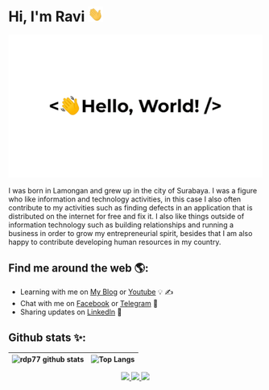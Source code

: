 # Hi, I'm Ravi <img src="https://raw.githubusercontent.com/rdp77/rdp77/master/wave.gif" width="30px">
![image](https://github.com/rdp77/rdp77/blob/master/greetings.gif)

I was born in Lamongan and grew up in the city of Surabaya. I was a figure who like information and technology activities, in this case I also often contribute to my activities such as finding defects in an application that is distributed on the internet for free and fix it. I also like things outside of information technology such as building relationships and running a business in order to grow my entrepreneurial spirit, besides that I am also happy to contribute developing human resources in my country.

## Find me around the web 🌎:
- Learning with me on <a href="https://www.backupotak.com/" target="_blank">My Blog</a> or <a href="https://www.youtube.com/channel/UCgy1w-3_8D1VMfarucu2lrA" target="_blank">Youtube</a> 💡 ✍
- Chat with me on <a href="https://web.facebook.com/ravidwiputra77/" target="_blank"> Facebook</a> or <a href="https://t.me/rdp77" target="_blank">Telegram</a> 💬
- Sharing updates on <a href="https://www.linkedin.com/in/rdp77/" target="_blank">LinkedIn</a> 💼

<!---## Donate to me 💖:
[![paypal.me/RaviDwiPutra77](https://ionicabizau.github.io/badges/paypal.svg)](https://www.paypal.me/RaviDwiPutra77)
![Keybase BTC](https://img.shields.io/keybase/btc/rdp77)-->

## Github stats ✨:
|![rdp77 github stats](https://github-readme-stats.vercel.app/api?username=rdp77&show_icons=true&hide_border=true&hide_title=true&count_private=true&include_all_commits=true)|![Top Langs](https://github-readme-stats.vercel.app/api/top-langs/?username=rdp77&hide_border=true&layout=compact&hide=html)|
| ------------- | ------------- |

<p align="center">
<a href="https://img.shields.io/keybase/btc/rdp77" target="_blank">
  <img src="https://img.shields.io/badge/donate-Bitcoin-FDD023?logo=bitcoin&style=for-the-badge">
</a>
<a href="https://saweria.co/rdp77" target="_blank">
  <img src="https://img.shields.io/badge/donate-Saweria-8bd3dd?logo=github-sponsors&style=for-the-badge">
</a>
<a href="https://ko-fi.com/rdp77" target="_blank">
  <img src="https://img.shields.io/badge/donate-buymeacoffee-ff5f5f?logo=ko-fi&style=for-the-badge">
</a>
</p>
